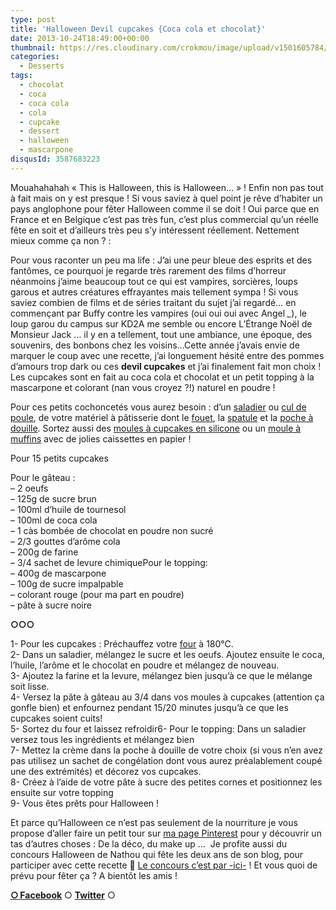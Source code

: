 ```yaml
---
type: post
title: 'Halloween Devil cupcakes {Coca cola et chocolat}'
date: 2013-10-24T18:49:00+00:00
thumbnail: https://res.cloudinary.com/crokmou/image/upload/v1501605784/cupcake_halloween_coca_cola_0018-73x110_riznvb.jpg
categories: 
  - Desserts
tags: 
  - chocolat
  - coca
  - coca cola
  - cola
  - cupcake
  - dessert
  - halloween
  - mascarpone
disqusId: 3587683223
---
```


Mouahahahah « This is Halloween, this is Halloween… » ! Enfin non pas tout à fait mais on y est presque ! Si vous saviez à quel point je rêve d’habiter un pays anglophone pour fêter Halloween comme il se doit ! Oui parce que en France et en Belgique c’est pas très fun, c’est plus commercial qu’un réelle fête en soit et d’ailleurs très peu s’y intéressent réellement. Nettement mieux comme ça non ? :

Pour vous raconter un peu ma life : J’ai une peur bleue des esprits et des fantômes, ce pourquoi je regarde très rarement des films d’horreur néanmoins j’aime beaucoup tout ce qui est vampires, sorcières, loups garous et autres créatures effrayantes mais tellement sympa ! Si vous saviez combien de films et de séries traitant du sujet j’ai regardé… en commençant par Buffy contre les vampires (oui oui oui avec Angel *_*), le loup garou du campus sur KD2A me semble ou encore L’Étrange Noël de Monsieur Jack … il y en a tellement, tout une ambiance, une époque, des souvenirs, des bonbons chez les voisins…Cette année j’avais envie de marquer le coup avec une recette, j’ai longuement hésité entre des pommes d’amours trop dark ou ces **devil cupcakes** et j’ai finalement fait mon choix ! Les cupcakes sont en fait au coca cola et chocolat et un petit topping à la mascarpone et colorant (nan vous croyez ?!) naturel en poudre !

Pour ces petits cochoncetés vous aurez besoin : d’un [saladier](http://www.rueducommerce.fr/m/pl/malid:4769897) ou [cul de poule](http://www.rueducommerce.fr/m/pl/malid:48515370), de votre matériel à pâtisserie dont le [fouet](http://www.rueducommerce.fr/index/ustensile%20Fouet%20inox), la [spatule](http://www.rueducommerce.fr/m/pl/malid:48515367) et la [poche à douille](http://www.rueducommerce.fr/index/poche%20a%20douille). Sortez aussi des [moules à cupcakes en silicone](http://www.rueducommerce.fr/index/moule%20silicone) ou un [moule à muffins](http://www.rueducommerce.fr/index/moule%20a%20muffins) avec de jolies caissettes en papier !





Pour 15 petits cupcakes

Pour le gâteau :  
– 2 oeufs  
– 125g de sucre brun  
– 100ml d’huile de tournesol  
– 100ml de coca cola  
– 1 càs bombée de chocolat en poudre non sucré  
– 2/3 gouttes d’arôme cola  
– 200g de farine  
– 3/4 sachet de levure chimiquePour le topping:  
– 400g de mascarpone  
– 100g de sucre impalpable  
– colorant rouge (pour ma part en poudre)  
– pâte à sucre noire

**○○○**



1- Pour les cupcakes : Préchauffez votre [four](http://www.rueducommerce.fr/m/pl/malid:9404136) à 180°C.  
2- Dans un saladier, mélangez le sucre et les oeufs. Ajoutez ensuite le coca, l’huile, l’arôme et le chocolat en poudre et mélangez de nouveau.  
3- Ajoutez la farine et la levure, mélangez bien jusqu’à ce que le mélange soit lisse.  
4- Versez la pâte à gâteau au 3/4 dans vos moules à cupcakes (attention ça gonfle bien) et enfournez pendant 15/20 minutes jusqu’à ce que les cupcakes soient cuits!  
5- Sortez du four et laissez refroidir6- Pour le topping: Dans un saladier versez tous les ingrédients et mélangez bien  
7- Mettez la crème dans la poche à douille de votre choix (si vous n’en avez pas utilisez un sachet de congélation dont vous aurez préalablement coupé une des extrémités) et décorez vos cupcakes.  
8- Créez à l’aide de votre pâte à sucre des petites cornes et positionnez les ensuite sur votre topping  
9- Vous êtes prêts pour Halloween !



Et parce qu’Halloween ce n’est pas seulement de la nourriture je vous propose d’aller faire un petit tour sur [ma page Pinterest](http://www.pinterest.com/sblieux/halloween/) pour y découvrir un tas d’autres choses : De la déco, du make up …  Je profite aussi du concours Halloween de Nathou qui fête les deux ans de son blog, pour participer avec cette recette 🙂 [Le concours c’est par -ici-](http://recettesdenathou.blogspot.be/2013/09/concours-halloween-pour-les-2-ans-de.html) ! Et vous quoi de prévu pour fêter ça ? A bientôt les amis !

[**○<span style="font-size: xx-small; margin: 0px; outline: 0px; padding: 0px;"><span style="font-family: Arial, Helvetica, sans-serif; margin: 0px; outline: 0px; padding: 0px;"> </span></span>Facebook**](https://www.facebook.com/pages/CroKMou/148093255259077) ○ [**Twitter**](https://twitter.com/Crokmou) ○